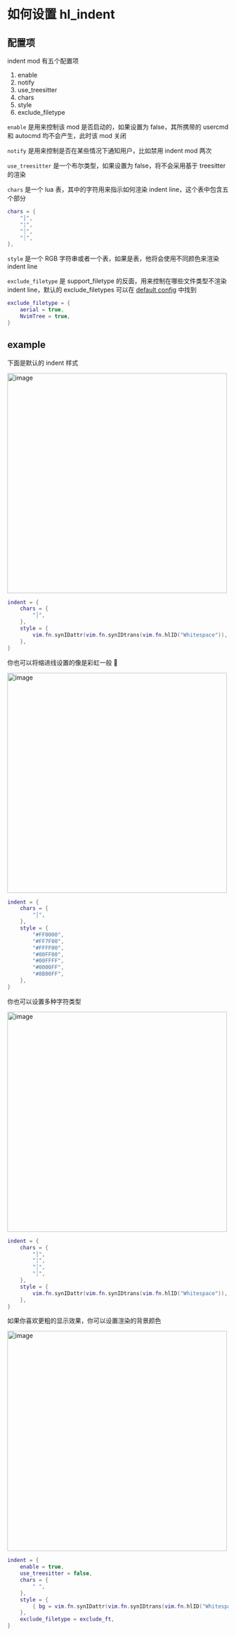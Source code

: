 # 如何设置 hl_indent

## 配置项

indent mod 有五个配置项

1. enable
2. notify
3. use_treesitter
4. chars
5. style
6. exclude_filetype

`enable` 是用来控制该 mod 是否启动的，如果设置为 false，其所携带的 usercmd 和 autocmd 均不会产生，此时该 mod 关闭

`notify` 是用来控制是否在某些情况下通知用户，比如禁用 indent mod 两次

`use_treesitter` 是一个布尔类型，如果设置为 false，将不会采用基于 treesitter 的渲染

`chars` 是一个 lua 表，其中的字符用来指示如何渲染 indent line，这个表中包含五个部分

```lua
chars = {
    "│",
    "¦",
    "┆",
    "┊",
},
```

`style` 是一个 RGB 字符串或者一个表，如果是表，他将会使用不同颜色来渲染 indent line

`exclude_filetype` 是 support_filetype 的反面，用来控制在哪些文件类型不渲染 indent line，默认的 exclude_filetypes 可以在 [default config](../../lua/hlchunk/utils/filetype.lua) 中找到

```lua
exclude_filetype = {
    aerial = true,
    NvimTree = true,
}
```

## example

下面是默认的 indent 样式

<img width="500" alt="image" src="https://raw.githubusercontent.com/shellRaining/img/main/2302/23_hlchunk1.png">

```lua
indent = {
    chars = {
        "│",
    },
    style = {
        vim.fn.synIDattr(vim.fn.synIDtrans(vim.fn.hlID("Whitespace")), "fg", "gui"),
    },
}
```

你也可以将缩进线设置的像是彩虹一般 🌈

<img width="500" alt="image" src="https://raw.githubusercontent.com/shellRaining/img/main/2302/23_hlchunk2.png">

```lua
indent = {
    chars = {
        "│",
    },
    style = {
        "#FF0000",
        "#FF7F00",
        "#FFFF00",
        "#00FF00",
        "#00FFFF",
        "#0000FF",
        "#8B00FF",
    },
}
```

你也可以设置多种字符类型

<img width="500" alt="image" src="https://raw.githubusercontent.com/shellRaining/img/main/2303/01_hlchunk5.png">

```lua
indent = {
    chars = {
        "│",
        "¦",
        "┆",
        "┊",
    },
    style = {
        vim.fn.synIDattr(vim.fn.synIDtrans(vim.fn.hlID("Whitespace")), "fg", "gui"),
    },
}
```

如果你喜欢更粗的显示效果，你可以设置渲染的背景颜色

<img width="500" alt="image" src="https://raw.githubusercontent.com/shellRaining/img/main/2303/13_hlindent_bg.png">

```lua
indent = {
    enable = true,
    use_treesitter = false,
    chars = {
        " ",
    },
    style = {
        { bg = vim.fn.synIDattr(vim.fn.synIDtrans(vim.fn.hlID("Whitespace")), "fg", "gui") },
    },
    exclude_filetype = exclude_ft,
}
```
